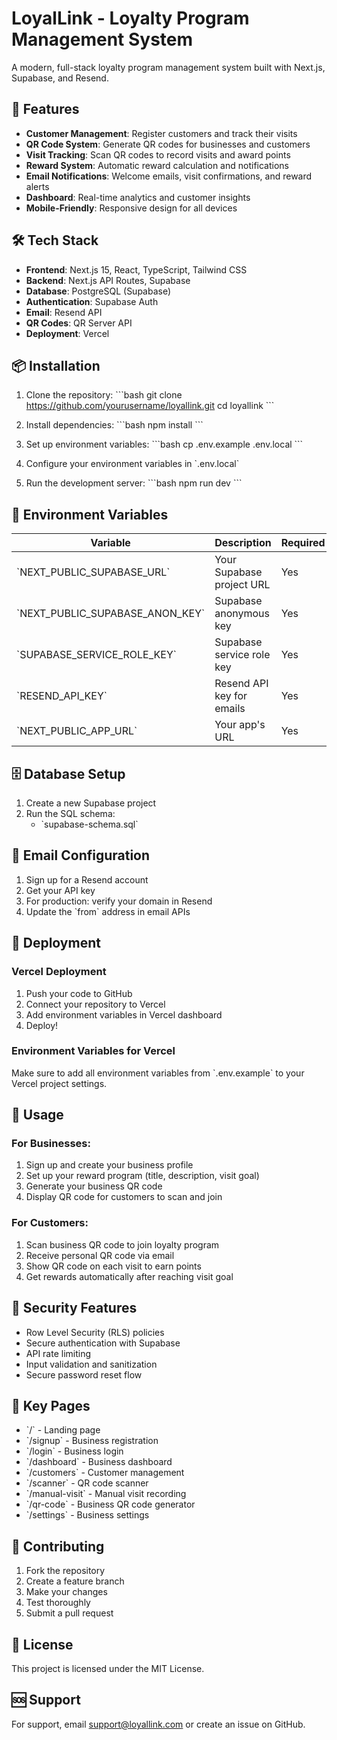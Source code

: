 # LoyalLink - Loyalty Program Management System

A modern, full-stack loyalty program management system built with Next.js, Supabase, and Resend.

## 🚀 Features

- **Customer Management**: Register customers and track their visits
- **QR Code System**: Generate QR codes for businesses and customers
- **Visit Tracking**: Scan QR codes to record visits and award points
- **Reward System**: Automatic reward calculation and notifications
- **Email Notifications**: Welcome emails, visit confirmations, and reward alerts
- **Dashboard**: Real-time analytics and customer insights
- **Mobile-Friendly**: Responsive design for all devices

## 🛠️ Tech Stack

- **Frontend**: Next.js 15, React, TypeScript, Tailwind CSS
- **Backend**: Next.js API Routes, Supabase
- **Database**: PostgreSQL (Supabase)
- **Authentication**: Supabase Auth
- **Email**: Resend API
- **QR Codes**: QR Server API
- **Deployment**: Vercel

## 📦 Installation

1. Clone the repository:
\`\`\`bash
git clone https://github.com/yourusername/loyallink.git
cd loyallink
\`\`\`

2. Install dependencies:
\`\`\`bash
npm install
\`\`\`

3. Set up environment variables:
\`\`\`bash
cp .env.example .env.local
\`\`\`

4. Configure your environment variables in \`.env.local\`

5. Run the development server:
\`\`\`bash
npm run dev
\`\`\`

## 🔧 Environment Variables

| Variable | Description | Required |
|----------|-------------|----------|
| \`NEXT_PUBLIC_SUPABASE_URL\` | Your Supabase project URL | Yes |
| \`NEXT_PUBLIC_SUPABASE_ANON_KEY\` | Supabase anonymous key | Yes |
| \`SUPABASE_SERVICE_ROLE_KEY\` | Supabase service role key | Yes |
| \`RESEND_API_KEY\` | Resend API key for emails | Yes |
| \`NEXT_PUBLIC_APP_URL\` | Your app's URL | Yes |

## 🗄️ Database Setup

1. Create a new Supabase project
2. Run the SQL schema:
   - \`supabase-schema.sql\`

## 📧 Email Configuration

1. Sign up for a Resend account
2. Get your API key
3. For production: verify your domain in Resend
4. Update the \`from\` address in email APIs

## 🚀 Deployment

### Vercel Deployment

1. Push your code to GitHub
2. Connect your repository to Vercel
3. Add environment variables in Vercel dashboard
4. Deploy!

### Environment Variables for Vercel

Make sure to add all environment variables from \`.env.example\` to your Vercel project settings.

## 📱 Usage

### For Businesses:
1. Sign up and create your business profile
2. Set up your reward program (title, description, visit goal)
3. Generate your business QR code
4. Display QR code for customers to scan and join

### For Customers:
1. Scan business QR code to join loyalty program
2. Receive personal QR code via email
3. Show QR code on each visit to earn points
4. Get rewards automatically after reaching visit goal

## 🔐 Security Features

- Row Level Security (RLS) policies
- Secure authentication with Supabase
- API rate limiting
- Input validation and sanitization
- Secure password reset flow

## 🎯 Key Pages

- \`/\` - Landing page
- \`/signup\` - Business registration
- \`/login\` - Business login
- \`/dashboard\` - Business dashboard
- \`/customers\` - Customer management
- \`/scanner\` - QR code scanner
- \`/manual-visit\` - Manual visit recording
- \`/qr-code\` - Business QR code generator
- \`/settings\` - Business settings

## 🤝 Contributing

1. Fork the repository
2. Create a feature branch
3. Make your changes
4. Test thoroughly
5. Submit a pull request

## 📄 License

This project is licensed under the MIT License.

## 🆘 Support

For support, email support@loyallink.com or create an issue on GitHub.